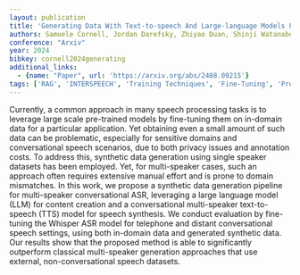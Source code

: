 ```yaml
---
layout: publication
title: 'Generating Data With Text-to-speech And Large-language Models For Conversational Speech Recognition'
authors: Samuele Cornell, Jordan Darefsky, Zhiyao Duan, Shinji Watanabe
conference: "Arxiv"
year: 2024
bibkey: cornell2024generating
additional_links:
  - {name: "Paper", url: 'https://arxiv.org/abs/2408.09215'}
tags: ['RAG', 'INTERSPEECH', 'Training Techniques', 'Fine-Tuning', 'Pretraining Methods']
---
```

Currently, a common approach in many speech processing tasks is to leverage
large scale pre-trained models by fine-tuning them on in-domain data for a
particular application. Yet obtaining even a small amount of such data can be
problematic, especially for sensitive domains and conversational speech
scenarios, due to both privacy issues and annotation costs. To address this,
synthetic data generation using single speaker datasets has been employed. Yet,
for multi-speaker cases, such an approach often requires extensive manual
effort and is prone to domain mismatches. In this work, we propose a synthetic
data generation pipeline for multi-speaker conversational ASR, leveraging a
large language model (LLM) for content creation and a conversational
multi-speaker text-to-speech (TTS) model for speech synthesis. We conduct
evaluation by fine-tuning the Whisper ASR model for telephone and distant
conversational speech settings, using both in-domain data and generated
synthetic data. Our results show that the proposed method is able to
significantly outperform classical multi-speaker generation approaches that use
external, non-conversational speech datasets.
